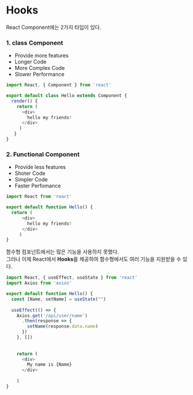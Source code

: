 # Hooks
React Component에는 2가지 타입이 있다.

### 1. class Component
* Provide more features
* Longer Code
* More Complex Code
* Slower Performance

```js
import React, { Component } from 'react'

export default class Hello extends Component {
  render() {
    return (
      <div>
        hello my friends!
      </div>
     )
   }
}
```
### 2. Functional Component
* Provide less features
* Shoter Code
* Simpler Code
* Faster Perfomance


```js
import React from 'react'

export default function Hello() {
  return (
      <div>
        hello my friends!
      </div>
     )    
}
```

함수형 컴포넌트에서는 많은 기능을 사용하지 못했다.<br>
그러나 이제 React에서 **Hooks**를 제공하여 함수형에서도 여러 기능을 지원받을 수 있다.

```js
import React, { useEffect, useState } from 'react'
import Axios from 'axios'

export default function Hello() {
  const [Name, setName] = useState("")
  
  useEffect(() => {
    Axios.get('/api/user/name')
      .then(response => {
        setName(response.data.name)
      })
    }, [])
    
    
    return (
      <div>
        My name is {Name}
      </div>
      
    )
}
```
